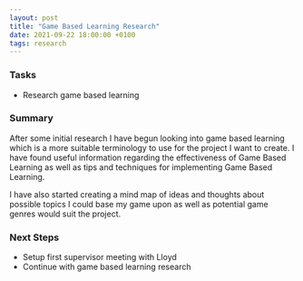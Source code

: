 ```yaml
---
layout: post
title: "Game Based Learning Research"
date: 2021-09-22 18:00:00 +0100
tags: research
---
```

### Tasks
- Research game based learning

### Summary
After some initial research I have begun looking into game based learning which is a more suitable terminology to use for the project I want to create. I have found useful information regarding the effectiveness of Game Based Learning as well as tips and techniques for implementing Game Based Learning.

I have also started creating a mind map of ideas and thoughts about possible topics I could base my game upon as well as potential game genres would suit the project.

### Next Steps
- Setup first supervisor meeting with Lloyd
- Continue with game based learning research